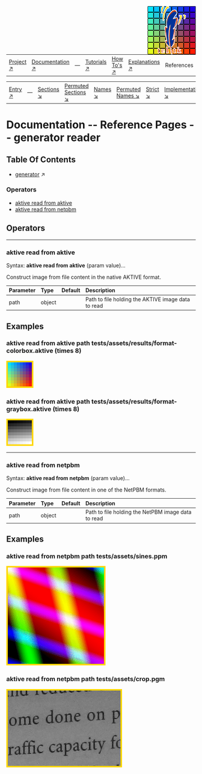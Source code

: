 <img src='../assets/aktive-logo-128.png' style='float:right;'>

||||||||
|---|---|---|---|---|---|---|
|[Project ↗](../../README.md)|[Documentation ↗](../index.md)|&mdash;|[Tutorials ↗](../tutorials.md)|[How To's ↗](../howtos.md)|[Explanations ↗](../explanations.md)|References|

|||||||||
|---|---|---|---|---|---|---|---|
|[Entry ↗](index.md)|&mdash;|[Sections ↘](bysection.md)|[Permuted Sections ↘](bypsection.md)|[Names ↘](byname.md)|[Permuted Names ↘](bypname.md)|[Strict ↘](strict.md)|[Implementations ↘](bylang.md)|

# Documentation -- Reference Pages -- generator reader

## Table Of Contents

  - [generator](generator.md) ↗


### Operators

 - [aktive read from aktive](#read_from_aktive)
 - [aktive read from netpbm](#read_from_netpbm)

## Operators

---
### <a name='read_from_aktive'></a> aktive read from aktive

Syntax: __aktive read from aktive__  (param value)...

Construct image from file content in the native AKTIVE format.

|Parameter|Type|Default|Description|
|:---|:---|:---|:---|
|path|object||Path to file holding the AKTIVE image data to read|

## Examples

### aktive read from aktive path tests/assets/results/format-colorbox.aktive (times 8)

<img src='example-00380.gif' alt='aktive read from aktive path tests/assets/results/format-colorbox.aktive (times 8)' style='border:4px solid gold'>

### aktive read from aktive path tests/assets/results/format-graybox.aktive (times 8)

<img src='example-00381.gif' alt='aktive read from aktive path tests/assets/results/format-graybox.aktive (times 8)' style='border:4px solid gold'>

---
### <a name='read_from_netpbm'></a> aktive read from netpbm

Syntax: __aktive read from netpbm__  (param value)...

Construct image from file content in one of the NetPBM formats.

|Parameter|Type|Default|Description|
|:---|:---|:---|:---|
|path|object||Path to file holding the NetPBM image data to read|

## Examples

### aktive read from netpbm path tests/assets/sines.ppm

<img src='example-00382.gif' alt='aktive read from netpbm path tests/assets/sines.ppm' style='border:4px solid gold'>

### aktive read from netpbm path tests/assets/crop.pgm

<img src='example-00383.gif' alt='aktive read from netpbm path tests/assets/crop.pgm' style='border:4px solid gold'>

